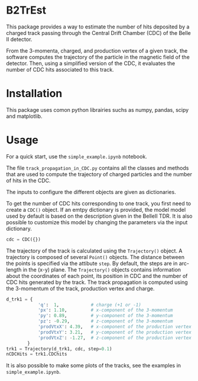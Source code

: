 # B2TrEst

This package provides a way to estimate the number of hits deposited by a charged track passing through the Central Drift Chamber (CDC) of the Belle II detector.

From the 3-momenta, charged, and production vertex of a given track, the software computes the trajectory of the particle in the magnetic field of the detector. Then, using a simplified version of the CDC, it evaluates the number of CDC hits associated to this track.

# Installation

This package uses comon python librairies suchs as numpy, pandas, scipy and matplotlib.

# Usage

For a quick start, use the ```simple_example.ipynb``` notebook.

The file ``track_propagation_in_CDC.py`` contains all the classes and methods that are used to compute the trajectory of charged particles and the number of hits in the CDC.

The inputs to configure the different objects are given as dictionaries.

To get the number of CDC hits corresponding to one track, you first need to create a ```CDC()``` object. If an emtpy dictionary is provided, the model model used by default is based on the description given in the BelleII TDR. It is also possible to customize this model by changing the parameters via the input dictionary.

~~~python
cdc = CDC({})
~~~

The trajectory of the track is calculated using the ```Trajectory()``` object. A trajectory is composed of several ```Point()``` objects. The distance between the points is specified via the attibute ```step```. By default, the steps are in arc-length in the (x-y) plane. The ```Trajectory()``` objects contains information about the coordinates of each point, its position in CDC and the number of CDC hits generated by the track. The track propagation is computed using the 3-momentum of the track, production vertex and charge.

~~~python
d_trk1 = {
            'q':  1,            # charge (+1 or -1)
            'px': 1.10,         # x-component of the 3-momentum 
            'py': 0.89,         # y-component of the 3-momentum
            'pz': -0.29,        # z-component of the 3-momentum
            'prodVtxX': 4.39,   # x-component of the production vertex
            'prodVtxY': 3.21,   # y-component of the production vertex
            'prodVtxZ': -1.27,  # z-component of the production vertex
        }
trk1 = Trajectory(d_trk1, cdc, step=0.1)  
nCDCHits = trk1.CDChits
~~~

It is also possible to make some plots of the tracks, see the examples in ```simple_example.ipynb```.
